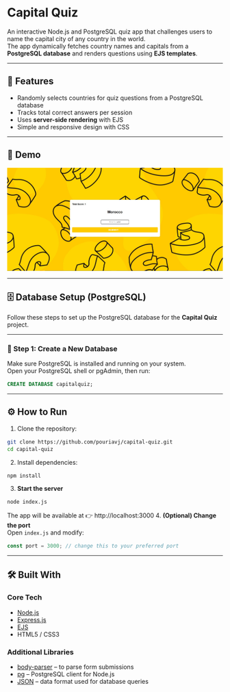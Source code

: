 # Capital Quiz

An interactive Node.js and PostgreSQL quiz app that challenges users to name the capital city of any country in the world.  
The app dynamically fetches country names and capitals from a **PostgreSQL database** and renders questions using **EJS templates**.

---

## 🚀 Features

- Randomly selects countries for quiz questions from a PostgreSQL database  
- Tracks total correct answers per session  
- Uses **server-side rendering** with EJS  
- Simple and responsive design with CSS  

---
## 📸 Demo

![Capital Quiz Demo](./capitalQuiz.jpg)  


---

## 🗄️ Database Setup (PostgreSQL)

Follow these steps to set up the PostgreSQL database for the **Capital Quiz** project.

---

### 🧩 Step 1: Create a New Database
Make sure PostgreSQL is installed and running on your system.  
Open your PostgreSQL shell or pgAdmin, then run:

```sql
CREATE DATABASE capitalquiz;
```

---

## ⚙️ How to Run

1. Clone the repository:
```bash
git clone https://github.com/pouriavj/capital-quiz.git
cd capital-quiz
```
2. Install dependencies:
```bash
npm install
```
3. **Start the server**
```bash
node index.js
```
The app will be available at 👉 http://localhost:3000
4. **(Optional) Change the port**<br/>
Open `index.js` and modify:
```javascript
const port = 3000; // change this to your preferred port
```
---
## 🛠️ Built With

### Core Tech
- [Node.js](https://nodejs.org/)  
- [Express.js](https://expressjs.com/)  
- [EJS](https://ejs.co/)  
- HTML5 / CSS3  

### Additional Libraries
- [body-parser](https://www.npmjs.com/package/body-parser) – to parse form submissions  
- [pg](https://www.npmjs.com/package/pg) – PostgreSQL client for Node.js  
- [JSON](https://www.json.org/json-en.html) – data format used for database queries  




